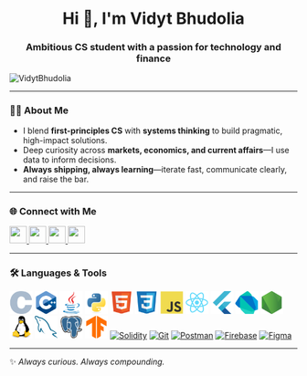 <h1 align="center">Hi 👋, I'm Vidyt Bhudolia</h1>
<h3 align="center">Ambitious CS student with a passion for technology and finance</h3>

<p align="left">
  <img src="https://komarev.com/ghpvc/?username=VidytBhudolia&label=Profile%20views&color=0e75b6&style=flat" alt="VidytBhudolia" />
</p>

---

### 👨‍💻 About Me
- I blend **first-principles CS** with **systems thinking** to build pragmatic, high-impact solutions.  
- Deep curiosity across **markets, economics, and current affairs**—I use data to inform decisions.  
- **Always shipping, always learning**—iterate fast, communicate clearly, and raise the bar.

---

### 🌐 Connect with Me
<p align="left">
  <a href="https://linkedin.com/in/vidyt-bhudolia" target="_blank">
    <img src="https://cdn.jsdelivr.net/gh/devicons/devicon/icons/linkedin/linkedin-original.svg" height="30" width="30" />
  </a>
  <a href="https://github.com/VidytBhudolia" target="_blank">
    <img src="https://cdn.jsdelivr.net/gh/devicons/devicon/icons/github/github-original.svg" height="30" width="30" />
  </a>
  <a href="mailto:vbhudolia_be23@thapar.edu" target="_blank">
    <img src="https://img.icons8.com/fluency/48/gmail-new.png" height="30" width="30" />
  </a>
  <a href="https://leetcode.com/u/VidytBhudolia/" target="_blank">
    <img src="https://img.icons8.com/external-tal-revivo-color-tal-revivo/48/external-level-up-your-coding-skills-and-quickly-land-a-job-logo-color-tal-revivo.png" height="30" width="30" />
  </a>
</p>

---

### 🛠️ Languages & Tools
<p align="left">
  <!-- Core Languages -->
  <a href="#" target="_blank"><img src="https://raw.githubusercontent.com/devicons/devicon/master/icons/c/c-original.svg" width="40" height="40" alt="C"/></a>
  <a href="#" target="_blank"><img src="https://raw.githubusercontent.com/devicons/devicon/master/icons/cplusplus/cplusplus-original.svg" width="40" height="40" alt="C++"/></a>
  <a href="#" target="_blank"><img src="https://raw.githubusercontent.com/devicons/devicon/master/icons/java/java-original.svg" width="40" height="40" alt="Java"/></a>
  <a href="#" target="_blank"><img src="https://raw.githubusercontent.com/devicons/devicon/master/icons/python/python-original.svg" width="40" height="40" alt="Python"/></a>
  <!-- Web + Frontend -->
  <a href="#" target="_blank"><img src="https://raw.githubusercontent.com/devicons/devicon/master/icons/html5/html5-original.svg" width="40" height="40" alt="HTML5"/></a>
  <a href="#" target="_blank"><img src="https://raw.githubusercontent.com/devicons/devicon/master/icons/css3/css3-original.svg" width="40" height="40" alt="CSS3"/></a>
  <a href="#" target="_blank"><img src="https://raw.githubusercontent.com/devicons/devicon/master/icons/javascript/javascript-original.svg" width="40" height="40" alt="JavaScript"/></a>
  <a href="#" target="_blank"><img src="https://raw.githubusercontent.com/devicons/devicon/master/icons/react/react-original.svg" width="40" height="40" alt="React"/></a>
  <a href="#" target="_blank"><img src="https://raw.githubusercontent.com/devicons/devicon/master/icons/flutter/flutter-original.svg" width="40" height="40" alt="Flutter"/></a>
  <a href="#" target="_blank"><img src="https://raw.githubusercontent.com/devicons/devicon/master/icons/dart/dart-original.svg" width="40" height="40" alt="Dart"/></a>
  <!-- Backend + Platforms -->
  <a href="#" target="_blank"><img src="https://raw.githubusercontent.com/devicons/devicon/master/icons/nodejs/nodejs-original.svg" width="40" height="40" alt="NodeJS"/></a>
  <a href="#" target="_blank"><img src="https://raw.githubusercontent.com/devicons/devicon/master/icons/linux/linux-original.svg" width="40" height="40" alt="Linux"/></a>
  <!-- Databases -->
  <a href="#" target="_blank"><img src="https://raw.githubusercontent.com/devicons/devicon/master/icons/mysql/mysql-original.svg" width="40" height="40" alt="MySQL"/></a>
  <a href="#" target="_blank"><img src="https://raw.githubusercontent.com/devicons/devicon/master/icons/postgresql/postgresql-original.svg" width="40" height="40" alt="PostgreSQL"/></a>
  <!-- AI/ML + Web3 -->
  <a href="#" target="_blank"><img src="https://raw.githubusercontent.com/devicons/devicon/master/icons/tensorflow/tensorflow-original.svg" width="40" height="40" alt="TensorFlow"/></a>
  <a href="https://soliditylang.org/" target="_blank"><img src="https://cdn.jsdelivr.net/gh/devicons/devicon/icons/solidity/solidity-original.svg" width="40" height="40" alt="Solidity"/></a>
  <!-- Tooling -->
  <a href="#" target="_blank"><img src="https://www.vectorlogo.zone/logos/git-scm/git-scm-icon.svg" width="40" height="40" alt="Git"/></a>
  <a href="#" target="_blank"><img src="https://cdn.jsdelivr.net/gh/devicons/devicon/icons/postman/postman-original.svg" width="40" height="40" alt="Postman"/></a>
  <a href="#" target="_blank"><img src="https://www.vectorlogo.zone/logos/firebase/firebase-icon.svg" width="40" height="40" alt="Firebase"/></a>
  <a href="#" target="_blank"><img src="https://www.vectorlogo.zone/logos/figma/figma-icon.svg" width="40" height="40" alt="Figma"/></a>
</p>

---

✨ *Always curious. Always compounding.*  
